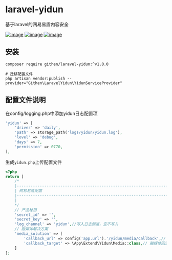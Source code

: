 # laravel-yidun

基于laravel的网易易盾内容安全

[![image](https://img.shields.io/github/stars/jiaoyu-cn/laravel-yidun)](https://github.com/jiaoyu-cn/laravel-yidun/stargazers)
[![image](https://img.shields.io/github/forks/jiaoyu-cn/laravel-yidun)](https://github.com/jiaoyu-cn/laravel-yidun/network/members)
[![image](https://img.shields.io/github/issues/jiaoyu-cn/laravel-yidun)](https://github.com/jiaoyu-cn/laravel-yidun/issues)

## 安装

```shell
composer require githen/laravel-yidun:^v1.0.0

# 迁移配置文件
php artisan vendor:publish --provider="Githen\LaravelYidun\YidunServiceProvider"
```

## 配置文件说明

在config/logging.php中添加yidun日志配置项

```php
'yidun' => [
    'driver' => 'daily',
    'path' => storage_path('logs/yidun/yidun.log'),
    'level' => 'debug',
    'days' => 7,
    'permission' => 0770,
],
```        

生成`yidun.php`上传配置文件

```php
<?php
return [
    /*
    |--------------------------------------------------------------------------
    | 网易易盾配置
    |--------------------------------------------------------------------------
    |
    */
    // 产品秘钥
    'secret_id' => '',
    'secret_key' => '',
    'log_channel' => 'yidun',//写入日志频道，空不写入
    // 融媒体解决方案
    'media_solution' => [
        'callback_url' => config('app.url').'/yidun/media/callback',// 融媒体回调地址
        'callback_target' => \App\Extend\Yidun\Media::class,// 融媒体回调处理类 未设置或者空，不触发
    ]
];
```

